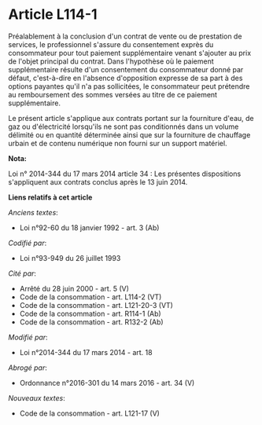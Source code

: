 # Article L114-1

Préalablement à la conclusion d'un contrat de vente ou de prestation de services, le professionnel s'assure du consentement
exprès du consommateur pour tout paiement supplémentaire venant s'ajouter au prix de l'objet principal du contrat. Dans
l'hypothèse où le paiement supplémentaire résulte d'un consentement du consommateur donné par défaut, c'est-à-dire en
l'absence d'opposition expresse de sa part à des options payantes qu'il n'a pas sollicitées, le consommateur peut prétendre
au remboursement des sommes versées au titre de ce paiement supplémentaire.

Le présent article s'applique aux contrats portant sur la fourniture d'eau, de gaz ou d'électricité lorsqu'ils ne sont pas
conditionnés dans un volume délimité ou en quantité déterminée ainsi que sur la fourniture de chauffage urbain et de contenu
numérique non fourni sur un support matériel.

**Nota:**

Loi n° 2014-344 du 17 mars 2014 article 34 : Les présentes dispositions s'appliquent aux contrats conclus après le 13 juin
2014.

**Liens relatifs à cet article**

_Anciens textes_:

  - Loi n°92-60 du 18 janvier 1992 - art. 3 (Ab)

_Codifié par_:

  - Loi n°93-949 du 26 juillet 1993

_Cité par_:

  - Arrêté du 28 juin 2000 - art. 5 (V)
  - Code de la consommation - art. L114-2 (VT)
  - Code de la consommation - art. L121-20-3 (VT)
  - Code de la consommation - art. R114-1 (Ab)
  - Code de la consommation - art. R132-2 (Ab)

_Modifié par_:

  - Loi n°2014-344 du 17 mars 2014 - art. 18

_Abrogé par_:

  - Ordonnance n°2016-301 du 14 mars 2016 - art. 34 (V)

_Nouveaux textes_:

  - Code de la consommation - art. L121-17 (V)
